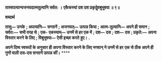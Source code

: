 **तास्वपत्यान्यजनयदात्मतुल्यानि सर्वत: ।** **एकैकस्यां दश दश प्रकृतेॢवबुभूषया ॥ ९॥** 

**शब्दार्थ** 

**तासु—** **उनके** **; अपत्यानि—** **सन्तानें** **; अजनयत्—** **उत्पन्न किया** **; आत्म-तुल्यानि—** **अपने ही समान** **; सर्वत:—** **सभी तरह से** **; एक-** **एकस्याम्—** **उनमें से हर एक में** **; दश—** **दस** **; दश—** **दस** **; प्रकृते:—** **अपना विस्तार करने के लिए** **; विबुभूषया—** **ऐसी इच्छा करते** **हुए।** **.** 

**अपने दिव्य स्वरूपों के अनुसार ही अपना विस्तार करने के लिए भगवान् ने उनमें से हर** **एक से ठीक अपने ही गुणों वाली दस-दस सन्तानें उत्पन्न कीं।** **** 
